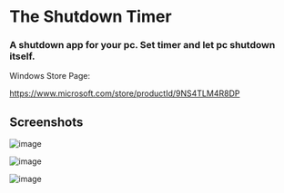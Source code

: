 # The Shutdown Timer

### A shutdown app for your pc. Set timer and let pc shutdown itself.


Windows Store Page:

https://www.microsoft.com/store/productId/9NS4TLM4R8DP

## Screenshots

![image](https://user-images.githubusercontent.com/35369764/117555037-6dc86580-b064-11eb-8acd-52bfd69c02d2.png)


![image](https://user-images.githubusercontent.com/35369764/117555049-7caf1800-b064-11eb-9a04-4f846dde3d19.png)


![image](https://user-images.githubusercontent.com/35369764/117555055-8b95ca80-b064-11eb-95df-b8a301446479.png)


